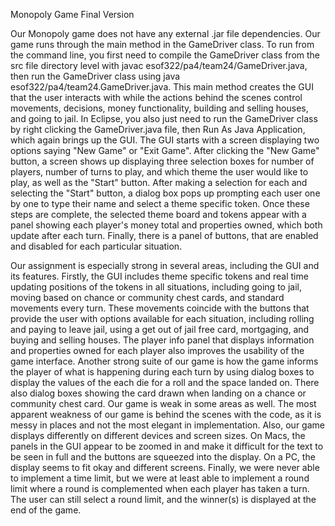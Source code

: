 Monopoly Game Final Version

Our Monopoly game does not have any external .jar file dependencies. Our game runs through the main method in the GameDriver class. To run from the command line, you first need to compile the GameDriver class from the src file directory level with javac esof322/pa4/team24/GameDriver.java, then run the GameDriver class using java esof322/pa4/team24.GameDriver.java. This main method creates the GUI that the user interacts with while the actions behind the scenes control movements, decisions, money functionality, building and selling houses, and going to jail. In Eclipse, you also just need to run the GameDriver class by right clicking the GameDriver.java file, then Run As Java Application, which again brings up the GUI. The GUI starts with a screen displaying two options saying "New Game" or "Exit Game". After clicking the "New Game" button, a screen shows up displaying three selection boxes for number of players, number of turns to play, and which theme the user would like to play, as well as the "Start" button. After making a selection for each and selecting the "Start" button, a dialog box pops up prompting each user one by one to type their name and select a theme specific token. Once these steps are complete, the selected theme board and tokens appear with a panel showing each player's money total and properties owned, which both update after each turn. Finally, there is a panel of buttons, that are enabled and disabled for each particular situation.
	
Our assignment is especially strong in several areas, including the GUI and its features. Firstly, the GUI includes theme specific tokens and real time updating positions of the tokens in all situations, including going to jail, moving based on chance or community chest cards, and standard movements every turn. These movements coincide with the buttons that provide the user with options available for each situation, including rolling and paying to leave jail, using a get out of jail free card, mortgaging, and buying and selling houses. The player info panel that displays information and properties owned for each player also improves the usability of the game interface. Another strong suite of our game is how the game informs the player of what is happening during each turn by using dialog boxes to display the values of the each die for a roll and the space landed on. There also dialog boxes showing the card drawn when landing on a chance or community chest card. Our game is weak in some areas as well. The most apparent weakness of our game is behind the scenes with the code, as it is messy in places and not the most elegant in implementation. Also, our game displays differently on different devices and screen sizes. On Macs, the panels in the GUI appear to be zoomed in and make it difficult for the text to be seen in full and the buttons are squeezed into the display. On a PC, the display seems to fit okay and different screens. Finally, we were never able to implement a time limit, but we were at least able to implement a round limit where a round is complemented when each player has taken a turn. The user can still select a round limit, and the winner(s) is displayed at the end of the game.
